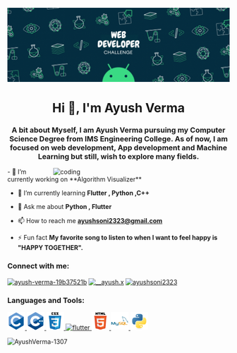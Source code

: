 ![MasterHead](https://github.com/AyushVerma-1307/AyushVerma-1307/blob/main/bANNER.gif)
<h1 align="center">Hi 👋, I'm Ayush Verma</h1>
<h3 align="center">A bit about Myself, I am Ayush Verma pursuing my Computer Science Degree from IMS Engineering College. As of now, I am focused on web development, App development and Machine Learning but still, wish to explore many fields.</h3>
<img align="right" alt="coding" width="400" src="https://cdn.dribbble.com/users/1162077/screenshots/3848914/programmer.gif">
- 🔭 I’m currently working on **Algorithm Visualizer**

- 🌱 I’m currently learning **Flutter , Python ,C++**

- 💬 Ask me about **Python , Flutter**

- 📫 How to reach me **ayushsoni2323@gmail.com**

- ⚡ Fun fact **My favorite song to listen to when I want to feel happy is "HAPPY TOGETHER".**

<h3 align="left">Connect with me:</h3>
<p align="left">
<a href="https://linkedin.com/in/ayush-verma-19b37521b" target="blank"><img align="center" src="https://raw.githubusercontent.com/rahuldkjain/github-profile-readme-generator/master/src/images/icons/Social/linked-in-alt.svg" alt="ayush-verma-19b37521b" height="30" width="40" /></a>
<a href="https://instagram.com/__ayush.x" target="blank"><img align="center" src="https://raw.githubusercontent.com/rahuldkjain/github-profile-readme-generator/master/src/images/icons/Social/instagram.svg" alt="__ayush.x" height="30" width="40" /></a>
<a href="https://www.hackerrank.com/ayushsoni2323" target="blank"><img align="center" src="https://raw.githubusercontent.com/rahuldkjain/github-profile-readme-generator/master/src/images/icons/Social/hackerrank.svg" alt="ayushsoni2323" height="30" width="40" /></a>
</p>

<h3 align="left">Languages and Tools:</h3>
<p align="left"> <a href="https://www.cprogramming.com/" target="_blank" rel="noreferrer"> <img src="https://raw.githubusercontent.com/devicons/devicon/master/icons/c/c-original.svg" alt="c" width="40" height="40"/> </a> <a href="https://www.w3schools.com/cpp/" target="_blank" rel="noreferrer"> <img src="https://raw.githubusercontent.com/devicons/devicon/master/icons/cplusplus/cplusplus-original.svg" alt="cplusplus" width="40" height="40"/> </a> <a href="https://www.w3schools.com/css/" target="_blank" rel="noreferrer"> <img src="https://raw.githubusercontent.com/devicons/devicon/master/icons/css3/css3-original-wordmark.svg" alt="css3" width="40" height="40"/> </a> <a href="https://flutter.dev" target="_blank" rel="noreferrer"> <img src="https://www.vectorlogo.zone/logos/flutterio/flutterio-icon.svg" alt="flutter" width="40" height="40"/> </a> <a href="https://www.w3.org/html/" target="_blank" rel="noreferrer"> <img src="https://raw.githubusercontent.com/devicons/devicon/master/icons/html5/html5-original-wordmark.svg" alt="html5" width="40" height="40"/> </a> <a href="https://www.mysql.com/" target="_blank" rel="noreferrer"> <img src="https://raw.githubusercontent.com/devicons/devicon/master/icons/mysql/mysql-original-wordmark.svg" alt="mysql" width="40" height="40"/> </a> <a href="https://www.python.org" target="_blank" rel="noreferrer"> <img src="https://raw.githubusercontent.com/devicons/devicon/master/icons/python/python-original.svg" alt="python" width="40" height="40"/> </a> </p>

<p><img align="center" src="https://github-readme-stats.vercel.app/api/top-langs?username=AyushVerma-1307&show_icons=true&locale=en&layout=compact" alt="AyushVerma-1307" /></p>
